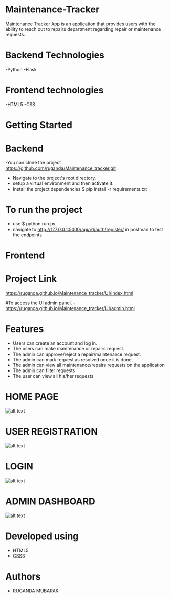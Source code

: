 
 # Maintenance-Tracker
Maintenance Tracker App is an application that provides users with the ability to reach out to repairs department regarding repair or maintenance requests.

# Backend Technologies
-Python
-Flask

# Frontend technologies
-HTML5
-CSS

# Getting Started

# Backend

-You can clone the project   https://github.com/ruganda/Maintenance_tracker.git
- Navigate to the project's root directory. 
- setup a virtual environment and then activate it.
- Install the project dependencies   $ pip install -r requirements.txt

# To run the project 
- use   $ python run.py
- navigate to  http://127.0.0.1:5000/api/v1/auth/register/ in postman to test the endpoints

# Frontend

# Project Link
https://ruganda.github.io/Maintenance_tracker/UI/index.html

#To access the UI admin panel.
-https://ruganda.github.io/Maintenance_tracker/UI/admin.html
 



# Features
 - Users can create an account and log in.
 - The users can make maintenance or repairs request.
 - The admin can approve/reject a repair/maintenance request.
 - The admin can mark request as resolved once it is done.
 - The admin can view all maintenance/repairs requests on the application
 - The admin can filter requests
 - The user can view all his/her requests

# HOME PAGE
![alt text](https://raw.githubusercontent.com/ruganda/Maintenance_tracker/gh-pages/UI/images/index.PNG)

# USER REGISTRATION
![alt text](https://raw.githubusercontent.com/ruganda/Maintenance_tracker/gh-pages/UI/images/sign_up.PNG)
# LOGIN
![alt text](https://raw.githubusercontent.com/ruganda/Maintenance_tracker/gh-pages/UI/images/login.PNG)
# ADMIN DASHBOARD
![alt text](https://raw.githubusercontent.com/ruganda/Maintenance_tracker/gh-pages/UI/images/admin.PNG)



# Developed using
 - HTML5
 - CSS3


# Authors
 - RUGANDA MUBARAK
 